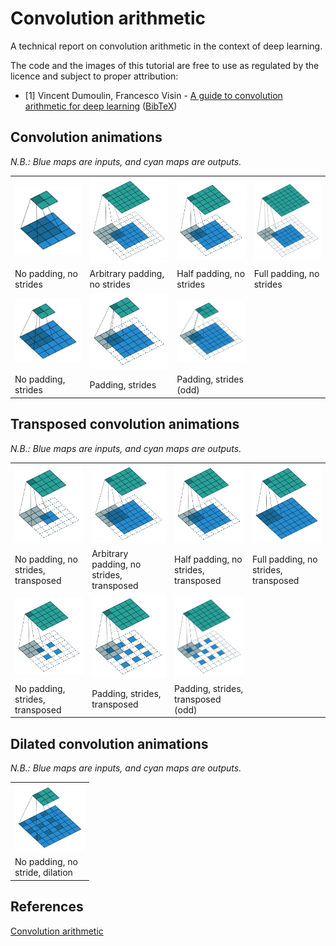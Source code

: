 # Convolution arithmetic

A technical report on convolution arithmetic in the context of deep learning.

The code and the images of this tutorial are free to use as regulated by the 
licence and subject to proper attribution:

* \[1\] Vincent Dumoulin, Francesco Visin - [A guide to convolution arithmetic
  for deep learning](https://arxiv.org/abs/1603.07285)
  ([BibTeX](https://gist.github.com/fvisin/165ca9935392fa9600a6c94664a01214))

## Convolution animations

_N.B.: Blue maps are inputs, and cyan maps are outputs._

<table style="width:100%; table-layout:fixed;">
  <tr>
    <td><img width="150px" src="asserts/gif/no_padding_no_strides.gif"></td>
    <td><img width="150px" src="asserts/gif/arbitrary_padding_no_strides.gif"></td>
    <td><img width="150px" src="asserts/gif/same_padding_no_strides.gif"></td>
    <td><img width="150px" src="asserts/gif/full_padding_no_strides.gif"></td>
  </tr>
  <tr>
    <td>No padding, no strides</td>
    <td>Arbitrary padding, no strides</td>
    <td>Half padding, no strides</td>
    <td>Full padding, no strides</td>
  </tr>
  <tr>
    <td><img width="150px" src="asserts/gif/no_padding_strides.gif"></td>
    <td><img width="150px" src="asserts/gif/padding_strides.gif"></td>
    <td><img width="150px" src="asserts/gif/padding_strides_odd.gif"></td>
    <td></td>
  </tr>
  <tr>
    <td>No padding, strides</td>
    <td>Padding, strides</td>
    <td>Padding, strides (odd)</td>
    <td></td>
  </tr>
</table>

## Transposed convolution animations

_N.B.: Blue maps are inputs, and cyan maps are outputs._

<table style="width:100%; table-layout:fixed;">
  <tr>
    <td><img width="150px" src="asserts/gif/no_padding_no_strides_transposed.gif"></td>
    <td><img width="150px" src="asserts/gif/arbitrary_padding_no_strides_transposed.gif"></td>
    <td><img width="150px" src="asserts/gif/same_padding_no_strides_transposed.gif"></td>
    <td><img width="150px" src="asserts/gif/full_padding_no_strides_transposed.gif"></td>
  </tr>
  <tr>
    <td>No padding, no strides, transposed</td>
    <td>Arbitrary padding, no strides, transposed</td>
    <td>Half padding, no strides, transposed</td>
    <td>Full padding, no strides, transposed</td>
  </tr>
  <tr>
    <td><img width="150px" src="asserts/gif/no_padding_strides_transposed.gif"></td>
    <td><img width="150px" src="asserts/gif/padding_strides_transposed.gif"></td>
    <td><img width="150px" src="asserts/gif/padding_strides_odd_transposed.gif"></td>
    <td></td>
  </tr>
  <tr>
    <td>No padding, strides, transposed</td>
    <td>Padding, strides, transposed</td>
    <td>Padding, strides, transposed (odd)</td>
    <td></td>
  </tr>
</table>

## Dilated convolution animations

_N.B.: Blue maps are inputs, and cyan maps are outputs._

<table style="width:25%"; table-layout:fixed;>
  <tr>
    <td><img width="150px" src="asserts/gif/dilation.gif"></td>
  </tr>
  <tr>
    <td>No padding, no stride, dilation</td>
  </tr>
</table>

## References

[Convolution arithmetic](https://github.com/vdumoulin/conv_arithmetic/blob/master/README.md)

